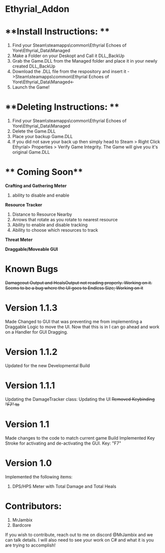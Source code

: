 # Ethyrial_Addon
# **Install Instructions: **
1. Find your Steam\steamapps\common\Ethyrial Echoes of Yore\Ethyrial_Data\Managed
2. Make a Folder on your Deskopt and Call it DLL_BackUp
3. Grab the Game.DLL from the Managed folder and place it in your newly created DLL_BackUp
4. Download the .DLL file from the respository and insert it ->Steam\steamapps\common\Ethyrial Echoes of Yore\Ethyrial_Data\Managed<-
5. Launch the Game!

# **Deleting Instructions: **
1. Find your Steam\steamapps\common\Ethyrial Echoes of Yore\Ethyrial_Data\Managed
2. Delete the Game.DLL
3. Place your backup Game.DLL
4. If you did not save your back up then simply head to Steam > Right Click Ethyrial> Properties > Verify Game Integrity. The Game will give you it's original Game.DLL

# ** Coming Soon**

**Crafting and Gathering Meter**
1. ability to disable and enable 
     
**Resource Tracker**
1. Distance to Resource Nearby 
2. Arrows that rotate as you rotate to nearest resource
3. Ability to enable and disable tracking
4. Ability to choose which resources to track

**Threat Meter**

**Draggable/Moveable GUI** 
       
# **Known Bugs**
~~Damageout Output and HealsOutput not reading properly. Working on it.~~
~~Seems to be a bug where the UI goes to Endless Size; Working on it~~

# **Version 1.1.3**
Made Changed to GUI that was preventing me from implementing a Draggable Logic to move the UI. Now that this is in I can go ahead and work on a Handler for GUI Dragging.

# **Version 1.1.2**
Updated for the new Developmental Build

# **Version 1.1.1**
Updating the DamageTracker class:
Updating the UI
~~Removed Keybinding "F7" to~~

# **Version 1.1** 
Made changes to the code to match current game Build
Implemented Key Stroke for activating and de-activating the GUI. Key: "F7"

# **Version 1.0**
Implemented the following items:
  1. DPS/HPS Meter with Total Damage and Total Heals
 

    


# Contributors:
1. MrJambix
2. Bardcore

If you wish to contribute, reach out to me on discord @MrJambix and we can talk details. I will also need to see your work on C# and what it is you are trying to accomplish!
